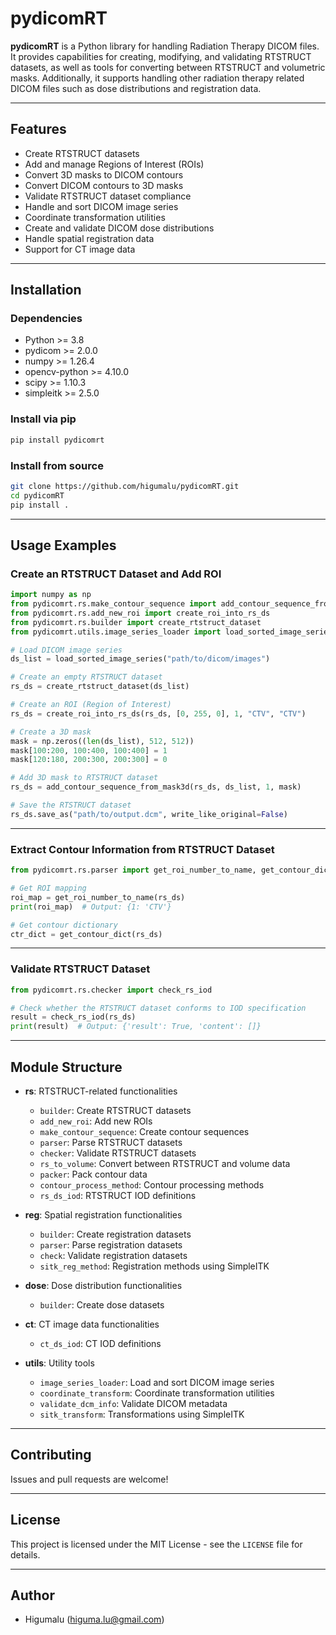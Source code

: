 # pydicomRT

**pydicomRT** is a Python library for handling Radiation Therapy DICOM files. It provides capabilities for creating, modifying, and validating RTSTRUCT datasets, as well as tools for converting between RTSTRUCT and volumetric masks. Additionally, it supports handling other radiation therapy related DICOM files such as dose distributions and registration data.

---

## Features

- Create RTSTRUCT datasets  
- Add and manage Regions of Interest (ROIs)  
- Convert 3D masks to DICOM contours  
- Convert DICOM contours to 3D masks  
- Validate RTSTRUCT dataset compliance  
- Handle and sort DICOM image series  
- Coordinate transformation utilities  
- Create and validate DICOM dose distributions  
- Handle spatial registration data  
- Support for CT image data  

---

## Installation

### Dependencies

- Python >= 3.8  
- pydicom >= 2.0.0  
- numpy >= 1.26.4  
- opencv-python >= 4.10.0  
- scipy >= 1.10.3  
- simpleitk >= 2.5.0  

### Install via pip

```bash
pip install pydicomrt
```

### Install from source

```bash
git clone https://github.com/higumalu/pydicomRT.git
cd pydicomRT
pip install .
```

---

## Usage Examples

### Create an RTSTRUCT Dataset and Add ROI

```python
import numpy as np
from pydicomrt.rs.make_contour_sequence import add_contour_sequence_from_mask3d
from pydicomrt.rs.add_new_roi import create_roi_into_rs_ds
from pydicomrt.rs.builder import create_rtstruct_dataset
from pydicomrt.utils.image_series_loader import load_sorted_image_series

# Load DICOM image series
ds_list = load_sorted_image_series("path/to/dicom/images")

# Create an empty RTSTRUCT dataset
rs_ds = create_rtstruct_dataset(ds_list)

# Create an ROI (Region of Interest)
rs_ds = create_roi_into_rs_ds(rs_ds, [0, 255, 0], 1, "CTV", "CTV")

# Create a 3D mask
mask = np.zeros((len(ds_list), 512, 512))
mask[100:200, 100:400, 100:400] = 1
mask[120:180, 200:300, 200:300] = 0

# Add 3D mask to RTSTRUCT dataset
rs_ds = add_contour_sequence_from_mask3d(rs_ds, ds_list, 1, mask)

# Save the RTSTRUCT dataset
rs_ds.save_as("path/to/output.dcm", write_like_original=False)
```

---

### Extract Contour Information from RTSTRUCT Dataset

```python
from pydicomrt.rs.parser import get_roi_number_to_name, get_contour_dict

# Get ROI mapping
roi_map = get_roi_number_to_name(rs_ds)
print(roi_map)  # Output: {1: 'CTV'}

# Get contour dictionary
ctr_dict = get_contour_dict(rs_ds)
```

---

### Validate RTSTRUCT Dataset

```python
from pydicomrt.rs.checker import check_rs_iod

# Check whether the RTSTRUCT dataset conforms to IOD specification
result = check_rs_iod(rs_ds)
print(result)  # Output: {'result': True, 'content': []}
```

---

## Module Structure

- **rs**: RTSTRUCT-related functionalities  
  - `builder`: Create RTSTRUCT datasets  
  - `add_new_roi`: Add new ROIs  
  - `make_contour_sequence`: Create contour sequences  
  - `parser`: Parse RTSTRUCT datasets  
  - `checker`: Validate RTSTRUCT datasets  
  - `rs_to_volume`: Convert between RTSTRUCT and volume data  
  - `packer`: Pack contour data  
  - `contour_process_method`: Contour processing methods  
  - `rs_ds_iod`: RTSTRUCT IOD definitions  

- **reg**: Spatial registration functionalities  
  - `builder`: Create registration datasets  
  - `parser`: Parse registration datasets  
  - `check`: Validate registration datasets  
  - `sitk_reg_method`: Registration methods using SimpleITK  

- **dose**: Dose distribution functionalities  
  - `builder`: Create dose datasets  

- **ct**: CT image data functionalities  
  - `ct_ds_iod`: CT IOD definitions  

- **utils**: Utility tools  
  - `image_series_loader`: Load and sort DICOM image series  
  - `coordinate_transform`: Coordinate transformation utilities  
  - `validate_dcm_info`: Validate DICOM metadata  
  - `sitk_transform`: Transformations using SimpleITK  

---

## Contributing

Issues and pull requests are welcome!

---

## License

This project is licensed under the MIT License - see the `LICENSE` file for details.

---

## Author

- Higumalu (higuma.lu@gmail.com)

